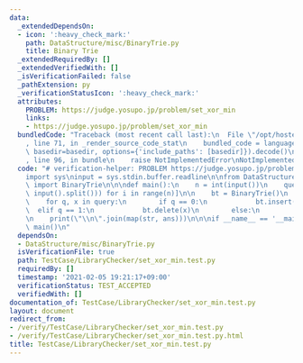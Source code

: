 ```yaml
---
data:
  _extendedDependsOn:
  - icon: ':heavy_check_mark:'
    path: DataStructure/misc/BinaryTrie.py
    title: Binary Trie
  _extendedRequiredBy: []
  _extendedVerifiedWith: []
  _isVerificationFailed: false
  _pathExtension: py
  _verificationStatusIcon: ':heavy_check_mark:'
  attributes:
    PROBLEM: https://judge.yosupo.jp/problem/set_xor_min
    links:
    - https://judge.yosupo.jp/problem/set_xor_min
  bundledCode: "Traceback (most recent call last):\n  File \"/opt/hostedtoolcache/Python/3.9.7/x64/lib/python3.9/site-packages/onlinejudge_verify/documentation/build.py\"\
    , line 71, in _render_source_code_stat\n    bundled_code = language.bundle(stat.path,\
    \ basedir=basedir, options={'include_paths': [basedir]}).decode()\n  File \"/opt/hostedtoolcache/Python/3.9.7/x64/lib/python3.9/site-packages/onlinejudge_verify/languages/python.py\"\
    , line 96, in bundle\n    raise NotImplementedError\nNotImplementedError\n"
  code: "# verification-helper: PROBLEM https://judge.yosupo.jp/problem/set_xor_min\n\
    import sys\ninput = sys.stdin.buffer.readline\n\nfrom DataStructure.misc.BinaryTrie\
    \ import BinaryTrie\n\n\ndef main():\n    n = int(input())\n    query = [list(map(int,\
    \ input().split())) for i in range(n)]\n\n    bt = BinaryTrie()\n    ans = []\n\
    \    for q, x in query:\n        if q == 0:\n            bt.insert(x)\n      \
    \  elif q == 1:\n            bt.delete(x)\n        else:\n            ans.append(bt.get_xor_min(x))\n\
    \n    print(\"\\n\".join(map(str, ans)))\n\n\nif __name__ == '__main__':\n   \
    \ main()\n"
  dependsOn:
  - DataStructure/misc/BinaryTrie.py
  isVerificationFile: true
  path: TestCase/LibraryChecker/set_xor_min.test.py
  requiredBy: []
  timestamp: '2021-02-05 19:21:17+09:00'
  verificationStatus: TEST_ACCEPTED
  verifiedWith: []
documentation_of: TestCase/LibraryChecker/set_xor_min.test.py
layout: document
redirect_from:
- /verify/TestCase/LibraryChecker/set_xor_min.test.py
- /verify/TestCase/LibraryChecker/set_xor_min.test.py.html
title: TestCase/LibraryChecker/set_xor_min.test.py
---
```

